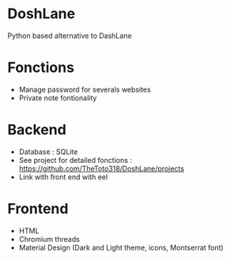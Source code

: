 # DoshLane
Python based alternative to DashLane

# Fonctions
- Manage password for severals websites
- Private note fontionality

# Backend
- Database : SQLite
- See project for detailed fonctions : https://github.com/TheToto318/DoshLane/projects
- Link with front end with eel

# Frontend
- HTML
- Chromium threads 
- Material Design (Dark and Light theme, icons, Montserrat font)


